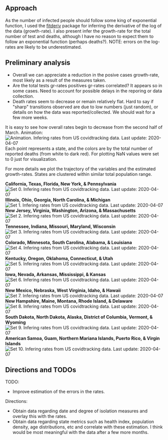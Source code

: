 ## Approach

As the number of infected people should follow some king of exponential
function, I used the
[fitderiv](http://swainlab.bio.ed.ac.uk/software/fitderiv/) package for
inferring the derivative of the log of the data (growth-rate). I also
present infer the growth-rate for the total number of test and deaths,
although I have no reason to expect them to follow an exponential
function (perhaps deaths?). NOTE: errors on the log-rates are likely to
be underestimated.

## Preliminary analysis

* Overall we can appreciate a reduction in the posive cases growth-rate,
most likely as a result of the measures taken. 
* Are the total tests gr-rates positives gr-rates correlated? It appears
  so in some cases. Need to account for possible delays in the reporing
  or data collection.
* Death rates seem to decrease or remain relatively flat. Hard to say if
  "sharp" transitions observed are due to low numbers (just random), or
  details on how the data was reported/collected. We should wait for a
  few more weeks.

It is easy to see how overall rates begin to decrease from the second
half of March. Animation:
![Animation. Infering rates from US covidtracking data. Last update: 2020-04-07](figures/covidtracking_states_rates.gif)
Each point represents a state, and the colors are by the total number of
reported deaths (from white to dark red). For plotting NaN values were
set to 0 just for visualization. 

For more details we plot the trajectory of the variables and the
estimated growth-rates. States are clustered within similar total
population range.

**California, Texas, Florida, New York, & Pennsylvania**
![Set 0. Infering rates from US covidtracking data. Last update: 2020-04-07](figures/covidtracking_states_rates_byset_0.png)
**Illinois, Ohio, Georgia, North Carolina, & Michigan**
![Set 1. Infering rates from US covidtracking data. Last update: 2020-04-07](figures/covidtracking_states_rates_byset_1.png)
**New Jersey, Virginia, Washington, Arizona, & Massachusetts**
![Set 2. Infering rates from US covidtracking data. Last update: 2020-04-07](figures/covidtracking_states_rates_byset_2.png)
**Tennessee, Indiana, Missouri, Maryland, Wisconsin**
![Set 3. Infering rates from US covidtracking data. Last update: 2020-04-07](figures/covidtracking_states_rates_byset_3.png)
**Colorado, Minnesota, South Carolina, Alabama, & Louisiana**
![Set 4. Infering rates from US covidtracking data. Last update: 2020-04-07](figures/covidtracking_states_rates_byset_4.png)
**Kentucky, Oregon, Oklahoma, Connecticut, & Utah**
![Set 5. Infering rates from US covidtracking data. Last update: 2020-04-07](figures/covidtracking_states_rates_byset_5.png)
**Iowa, Nevada, Arkansas, Mississippi, & Kansas**
![Set 6. Infering rates from US covidtracking data. Last update: 2020-04-07](figures/covidtracking_states_rates_byset_6.png)
**New Mexico, Nebraska, West Virginia, Idaho, & Hawaii**
![Set 7. Infering rates from US covidtracking data. Last update: 2020-04-07](figures/covidtracking_states_rates_byset_7.png)
**New Hampshire, Maine, Montana, Rhode Island, & Delaware**
![Set 8. Infering rates from US covidtracking data. Last update: 2020-04-07](figures/covidtracking_states_rates_byset_8.png)
**South Dakota, North Dakota, Alaska, District of Columbia, Vermont, & Wyoming**
![Set 9. Infering rates from US covidtracking data. Last update: 2020-04-07](figures/covidtracking_states_rates_byset_9.png)
**American Samoa, Guam, Northern Mariana Islands, Puerto Rico, & Virgin Islands**
![Set 10. Infering rates from US covidtracking data. Last update: 2020-04-07](figures/covidtracking_states_rates_byset_10.png)

## Directions and TODOs

TODO:
* Improve estimation of the errors in the rates.

Directions:
* Obtain data regarding date and degree of isolation measures and
  overlay this with the rates.
* Obtain data regarding state metrics such as health index, population
  density, age distributions, etc and correlate with these estimation. I
  think would be most meaningful with the data after a few more months.
